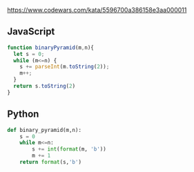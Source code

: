 https://www.codewars.com/kata/5596700a386158e3aa000011

## JavaScript
```js
function binaryPyramid(m,n){
  let s = 0;
  while (m<=n) {
    s += parseInt(m.toString(2));
    m++;
  }
  return s.toString(2)
}
```

## Python
```python
def binary_pyramid(m,n):
    s = 0
    while m<=n:
        s += int(format(m, 'b'))
        m += 1
    return format(s,'b')
```